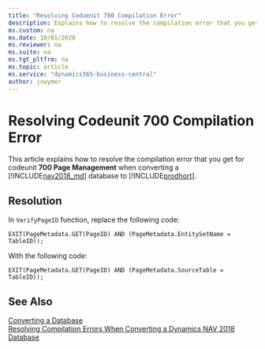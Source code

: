 ```yaml
---
title: "Resolving Coduenit 700 Compilation Error"
description: Explains how to resolve the compilation error that you get for Codeunit 700 when converting a database from Dynamics NAV to Business Central.
ms.custom: na
ms.date: 10/01/2020
ms.reviewer: na
ms.suite: na
ms.tgt_pltfrm: na
ms.topic: article
ms.service: "dynamics365-business-central"
author: jswymer
---
```

# Resolving Codeunit 700 Compilation Error 
This article explains how to resolve the compilation error that you get for codeunit **700 Page Management** when converting a [!INCLUDE[nav2018_md](../developer/includes/nav2018_md.md)] database to  [!INCLUDE[prodhort](../developer/includes/prod_short.md)].

## Resolution

In `VerifyPageID` function, replace the following code: 

```
EXIT(PageMetadata.GET(PageID) AND (PageMetadata.EntitySetName = TableID));
```

With the following code:

```
EXIT(PageMetadata.GET(PageID) AND (PageMetadata.SourceTable = TableID));
```


## See Also  
 [Converting a Database](Converting-a-Database.md)  
 [Resolving Compilation Errors When Converting a Dynamics NAV 2018 Database](Resolve-Compile-Errors-When-Converting-Dynamics-NAV-2018-Database.md)  
